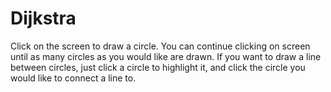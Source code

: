 # Dijkstra
Click on the screen to draw a circle. You can continue clicking on screen until as many circles as you would like are drawn. If you want to draw a line
between circles, just click a circle to highlight it, and click the circle you would like to connect a line to.